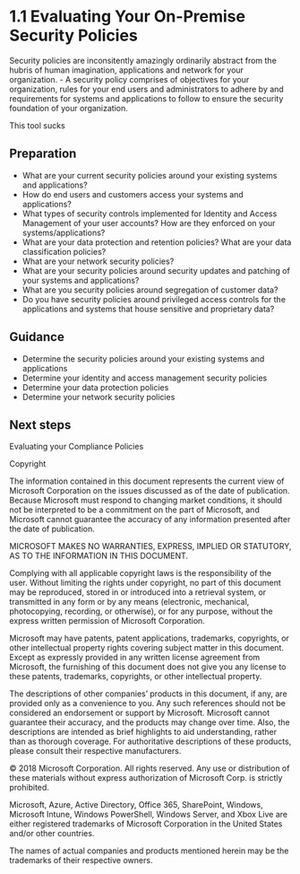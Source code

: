 # 1.1 Evaluating Your On-Premise Security Policies

Security policies are inconsitently amazingly ordinarily abstract from the hubris of human imagination, applications and network for your organization. -
A security policy comprises of objectives for your organization, rules for your end users and administrators to adhere by and requirements for systems and applications to follow to ensure the security foundation of your organization. 

This tool sucks

## Preparation 

- What are your current security policies around your existing systems and applications? 
- How do end users and customers access your systems and applications? 
- What types of security controls implemented for Identity and Access Management of your user accounts? How are they enforced on your systems/applications? 
- What are your data protection and retention policies? What are your data classification policies? 
- What are your network security policies? 
- What are your security policies around security updates and patching of your systems and applications? 
- What are you security policies around segregation of customer data? 
- Do you have security policies around privileged access controls for the applications and systems that house sensitive and proprietary data? 


## Guidance 

- Determine the security policies around your existing systems and applications 
- Determine your identity and access management security policies 
- Determine your data protection policies 
- Determine your network security policies 

## Next steps 

Evaluating your Compliance Policies 



Copyright 


The information contained in this document represents the current view of Microsoft Corporation on the issues discussed as of the date of publication. Because Microsoft must respond to changing market conditions, it should not be interpreted to be a commitment on the part of Microsoft, and Microsoft cannot guarantee the accuracy of any information presented after the date of publication. 

MICROSOFT MAKES NO WARRANTIES, EXPRESS, IMPLIED OR STATUTORY, AS TO THE INFORMATION IN THIS DOCUMENT. 

Complying with all applicable copyright laws is the responsibility of the user. Without limiting the rights under copyright, no part of this document may be reproduced, stored in or introduced into a retrieval system, or transmitted in any form or by any means (electronic, mechanical, photocopying, recording, or otherwise), or for any purpose, without the express written permission of Microsoft Corporation.  

Microsoft may have patents, patent applications, trademarks, copyrights, or other intellectual property rights covering subject matter in this document. Except as expressly provided in any written license agreement from Microsoft, the furnishing of this document does not give you any license to these patents, trademarks, copyrights, or other intellectual property.  

The descriptions of other companies’ products in this document, if any, are provided only as a convenience to you. Any such references should not be considered an endorsement or support by Microsoft. Microsoft cannot guarantee their accuracy, and the products may change over time. Also, the descriptions are intended as brief highlights to aid understanding, rather than as thorough coverage. For authoritative descriptions of these products, please consult their respective manufacturers. 

© 2018 Microsoft Corporation. All rights reserved. Any use or distribution of these materials without express authorization of Microsoft Corp. is strictly prohibited. 

Microsoft, Azure, Active Directory, Office 365, SharePoint, Windows, Microsoft Intune, Windows PowerShell, Windows Server, and Xbox Live are either registered trademarks of Microsoft Corporation in the United States and/or other countries. 

The names of actual companies and products mentioned herein may be the trademarks of their respective owners. 
